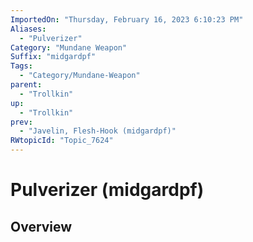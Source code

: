 ```yaml
---
ImportedOn: "Thursday, February 16, 2023 6:10:23 PM"
Aliases:
  - "Pulverizer"
Category: "Mundane Weapon"
Suffix: "midgardpf"
Tags:
  - "Category/Mundane-Weapon"
parent:
  - "Trollkin"
up:
  - "Trollkin"
prev:
  - "Javelin, Flesh-Hook (midgardpf)"
RWtopicId: "Topic_7624"
---
```

# Pulverizer (midgardpf)
## Overview
